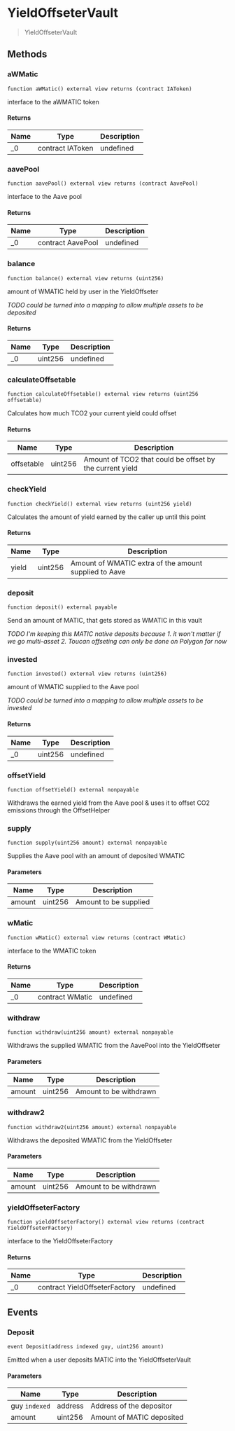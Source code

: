 # YieldOffseterVault



> YieldOffseterVault





## Methods

### aWMatic

```solidity
function aWMatic() external view returns (contract IAToken)
```

interface to the aWMATIC token




#### Returns

| Name | Type | Description |
|---|---|---|
| _0 | contract IAToken | undefined |

### aavePool

```solidity
function aavePool() external view returns (contract AavePool)
```

interface to the Aave pool




#### Returns

| Name | Type | Description |
|---|---|---|
| _0 | contract AavePool | undefined |

### balance

```solidity
function balance() external view returns (uint256)
```

amount of WMATIC held by user in the YieldOffseter

*TODO could be turned into a mapping to allow multiple assets to be deposited*


#### Returns

| Name | Type | Description |
|---|---|---|
| _0 | uint256 | undefined |

### calculateOffsetable

```solidity
function calculateOffsetable() external view returns (uint256 offsetable)
```

Calculates how much TCO2 your current yield could offset




#### Returns

| Name | Type | Description |
|---|---|---|
| offsetable | uint256 | Amount of TCO2 that could be offset by the current yield |

### checkYield

```solidity
function checkYield() external view returns (uint256 yield)
```

Calculates the amount of yield earned by the caller up until this point




#### Returns

| Name | Type | Description |
|---|---|---|
| yield | uint256 | Amount of WMATIC extra of the amount supplied to Aave |

### deposit

```solidity
function deposit() external payable
```

Send an amount of MATIC, that gets stored as WMATIC in this vault

*TODO I&#39;m keeping this MATIC native deposits because 1. it won&#39;t matter if we go multi-asset 2. Toucan offseting can only be done on Polygon for now*


### invested

```solidity
function invested() external view returns (uint256)
```

amount of WMATIC supplied to the Aave pool

*TODO could be turned into a mapping to allow multiple assets to be invested*


#### Returns

| Name | Type | Description |
|---|---|---|
| _0 | uint256 | undefined |

### offsetYield

```solidity
function offsetYield() external nonpayable
```

Withdraws the earned yield from the Aave pool &amp; uses it to offset CO2 emissions through the OffsetHelper




### supply

```solidity
function supply(uint256 amount) external nonpayable
```

Supplies the Aave pool with an amount of deposited WMATIC



#### Parameters

| Name | Type | Description |
|---|---|---|
| amount | uint256 | Amount to be supplied |

### wMatic

```solidity
function wMatic() external view returns (contract WMatic)
```

interface to the WMATIC token




#### Returns

| Name | Type | Description |
|---|---|---|
| _0 | contract WMatic | undefined |

### withdraw

```solidity
function withdraw(uint256 amount) external nonpayable
```

Withdraws the supplied WMATIC from the AavePool into the YieldOffseter



#### Parameters

| Name | Type | Description |
|---|---|---|
| amount | uint256 | Amount to be withdrawn |

### withdraw2

```solidity
function withdraw2(uint256 amount) external nonpayable
```

Withdraws the deposited WMATIC from the YieldOffseter



#### Parameters

| Name | Type | Description |
|---|---|---|
| amount | uint256 | Amount to be withdrawn |

### yieldOffseterFactory

```solidity
function yieldOffseterFactory() external view returns (contract YieldOffseterFactory)
```

interface to the YieldOffseterFactory




#### Returns

| Name | Type | Description |
|---|---|---|
| _0 | contract YieldOffseterFactory | undefined |



## Events

### Deposit

```solidity
event Deposit(address indexed guy, uint256 amount)
```

Emitted when a user deposits MATIC into the YieldOffseterVault



#### Parameters

| Name | Type | Description |
|---|---|---|
| guy `indexed` | address | Address of the depositor |
| amount  | uint256 | Amount of MATIC deposited |



